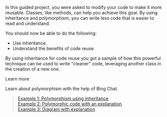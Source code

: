 

In this guided project, you were asked to modify your code to make it more reusable. Classes, like methods, can help you achieve this goal. By using inheritance and polymorphism, you can write less code that is easier to read and understand.

You should now be able to do the following:

- Use inheritance.
- Understand the benefits of code reuse.

By using inheritance for code reuse you got a sample of how this powerful technique can be used to write "cleaner" code, leveraging another class in the creation of a new one.

Learn more  

Learn about polymorphism with the help of Bing Chat.
> <a href="https://www.bing.com/search?showconv=1&sendquery=1&q=Give me a concise description of object-oriented polymorphism using inheritance. Include bullet points." target="_blank">Example 1: Polymorphism using inheritance</a>  
> <a href="https://www.bing.com/search?showconv=1&sendquery=1&q=Write%20a%20C%23%20that%20demonstrates%20polymorphism.%20The%20demonstration%20code%20should%20have%20an%20animal%20base%20class%20with%20a%20MakeSound%20method%20that%20is%20inherited%20from%20a%20Dog%20and%20Cat%20child%20classes.%20Identify%20each%20aspect%20of%20the%20program%20that%20is%20polymorhic%20and%20why%20it%20is%20polymorphic%20using%20bullet%20points%0A" target="_blank">Example 2: Polymorphic code with an explanation</a>  
> <a href="https://www.bing.com/search?showconv=1&sendquery=1&q=Create a class diagram that describes polymorphism using inheritance in object-oriented programming. Use bullet points. Include text based diagram." target="_blank">Example 3: Diagram with explanation</a>  


